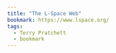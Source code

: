 ```yaml
---
title: "The L-Space Web"
bookmark: https://www.lspace.org/
tags:
  - Terry Pratchett
  - bookmark
---
```

